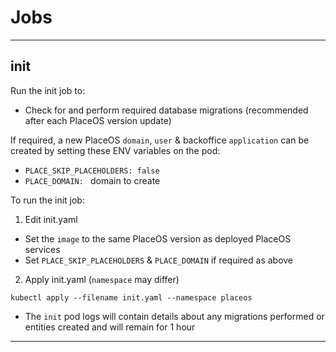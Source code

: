 # Jobs

---

## init

Run the init job to:
- Check for and perform required database migrations (recommended after each PlaceOS version update)

If required, a new PlaceOS `domain`, `user` & backoffice `application` can be created by setting these ENV variables on the pod:
- `PLACE_SKIP_PLACEHOLDERS: false`
- `PLACE_DOMAIN: ` domain to create

To run the init job:

1. Edit init.yaml
 - Set the `image` to the same PlaceOS version as deployed PlaceOS services
 - Set `PLACE_SKIP_PLACEHOLDERS` & `PLACE_DOMAIN` if required as above


2. Apply init.yaml (`namespace` may differ)
```
kubectl apply --filename init.yaml --namespace placeos
```

- The `init` pod logs will contain details about any migrations performed or entities created and will remain for 1 hour

---
